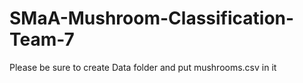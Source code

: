 # SMaA-Mushroom-Classification-Team-7

Please be sure to create Data folder and put mushrooms.csv in it